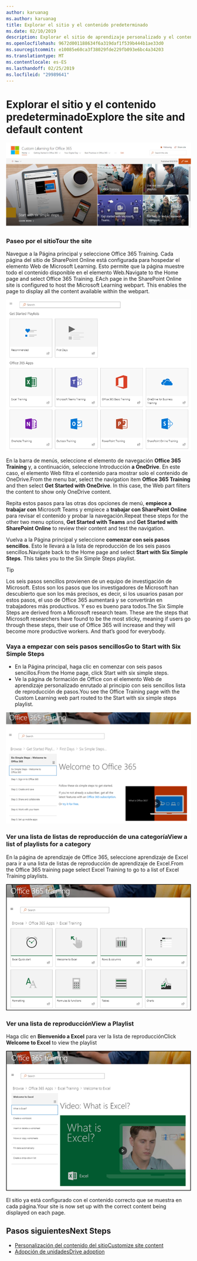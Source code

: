 ```yaml
---
author: karuanag
ms.author: karuanag
title: Explorar el sitio y el contenido predeterminado
ms.date: 02/10/2019
description: Explorar el sitio de aprendizaje personalizado y el contenido predeterminado
ms.openlocfilehash: 9672d001188634f6a319daf1f539b444b1ae33d0
ms.sourcegitcommit: e10085e60ca3f38029fde229fb093e6bc4a34203
ms.translationtype: MT
ms.contentlocale: es-ES
ms.lasthandoff: 02/25/2019
ms.locfileid: "29989641"
---
```

# <a name="explore-the-site-and-default-content"></a><span data-ttu-id="cda9c-103">Explorar el sitio y el contenido predeterminado</span><span class="sxs-lookup"><span data-stu-id="cda9c-103">Explore the site and default content</span></span>

![Seis pasos sencillos](media/clo365homepage.png)

### <a name="tour-the-site"></a><span data-ttu-id="cda9c-105">Paseo por el sitio</span><span class="sxs-lookup"><span data-stu-id="cda9c-105">Tour the site</span></span> 

<span data-ttu-id="cda9c-p101">Navegue a la Página principal y seleccione Office 365 Training. Cada página del sitio de SharePoint Online está configurada para hospedar el elemento Web de Microsoft Learning. Esto permite que la página muestre todo el contenido disponible en el elemento Web.</span><span class="sxs-lookup"><span data-stu-id="cda9c-p101">Navigate to the Home page and select Office 365 Training. EAch page in the SharePoint Online site is configured to host the Microsoft Learning webpart. This enables the page to  display all the content available within the webpart.</span></span>

![WebPart](media/webpart.PNG)

<span data-ttu-id="cda9c-p102">En la barra de menús, seleccione el elemento de navegación **Office 365 Training** y, a continuación, seleccione Introducción **a OneDrive**. En este caso, el elemento Web filtra el contenido para mostrar solo el contenido de OneDrive.</span><span class="sxs-lookup"><span data-stu-id="cda9c-p102">From the menu bar, select the navigation item **Office 365 Training** and then select **Get Started with OneDrive**. In this case, the Web part filters the content to show only OneDrive content.</span></span>

<span data-ttu-id="cda9c-112">Repita estos pasos para las otras dos opciones de menú, **empiece a trabajar con** Microsoft Teams y empiece a **trabajar con SharePoint Online** para revisar el contenido y probar la navegación.</span><span class="sxs-lookup"><span data-stu-id="cda9c-112">Repeat these steps for the other two menu options, **Get Started with Teams** and **Get Started with SharePoint Online** to review their content and test the navigation.</span></span>

<span data-ttu-id="cda9c-p103">Vuelva a la Página principal y seleccione **comenzar con seis pasos sencillos**. Esto le llevará a la lista de reproducción de los seis pasos sencillos.</span><span class="sxs-lookup"><span data-stu-id="cda9c-p103">Navigate back to the Home page and select **Start with Six Simple Steps**. This takes you to the Six Simple Steps playlist.</span></span>

> [!TIP]
> <span data-ttu-id="cda9c-p104">Los seis pasos sencillos provienen de un equipo de investigación de Microsoft. Estos son los pasos que los investigadores de Microsoft han descubierto que son los más precisos, es decir, si los usuarios pasan por estos pasos, el uso de Office 365 aumentará y se convertirán en trabajadores más productivos. Y eso es bueno para todos.</span><span class="sxs-lookup"><span data-stu-id="cda9c-p104">The Six Simple Steps are derived from a Microsoft research team. These are the steps that Microsoft researchers have found to be the most sticky, meaning if users go through these steps, their use of Office 365 will increase and they will become more productive workers. And that’s good for everybody.</span></span>

### <a name="go-to-start-with-six-simple-steps"></a><span data-ttu-id="cda9c-118">Vaya a empezar con seis pasos sencillos</span><span class="sxs-lookup"><span data-stu-id="cda9c-118">Go to Start with Six Simple Steps</span></span>
- <span data-ttu-id="cda9c-119">En la Página principal, haga clic en comenzar con seis pasos sencillos.</span><span class="sxs-lookup"><span data-stu-id="cda9c-119">From the Home page, click Start with six simple steps.</span></span> 
- <span data-ttu-id="cda9c-120">Ve la página de formación de Office con el elemento Web de aprendizaje personalizado enrutado al principio con seis sencillos lista de reproducción de pasos.</span><span class="sxs-lookup"><span data-stu-id="cda9c-120">You see the Office Training page with the Custom Learning web part routed to the Start with six simple steps playlist.</span></span>  

![Lista de reproducción de seis pasos](media/clo365sixsteps.png)

### <a name="view-a-list-of-playlists-for-a-category"></a><span data-ttu-id="cda9c-122">Ver una lista de listas de reproducción de una categoría</span><span class="sxs-lookup"><span data-stu-id="cda9c-122">View a list of playlists for a category</span></span>

<span data-ttu-id="cda9c-123">En la página de aprendizaje de Office 365, seleccione aprendizaje de Excel para ir a una lista de listas de reproducción de aprendizaje de Excel.</span><span class="sxs-lookup"><span data-stu-id="cda9c-123">From the Office 365 training page select Excel Training to go to a list of Excel Training playlists.</span></span>

![content_excel. png](media/content_excel.png)

### <a name="view-a-playlist"></a><span data-ttu-id="cda9c-125">Ver una lista de reproducción</span><span class="sxs-lookup"><span data-stu-id="cda9c-125">View a Playlist</span></span>

<span data-ttu-id="cda9c-126">Haga clic en **Bienvenido a Excel** para ver la lista de reproducción</span><span class="sxs-lookup"><span data-stu-id="cda9c-126">Click **Welcome to Excel** to view the playlist</span></span>

![content_exwel. png](media/content_exwel.png)

<span data-ttu-id="cda9c-128">El sitio ya está configurado con el contenido correcto que se muestra en cada página.</span><span class="sxs-lookup"><span data-stu-id="cda9c-128">Your site is now set up with the correct content being displayed on each page.</span></span> 

## <a name="next-steps"></a><span data-ttu-id="cda9c-129">Pasos siguientes</span><span class="sxs-lookup"><span data-stu-id="cda9c-129">Next Steps</span></span>
- [<span data-ttu-id="cda9c-130">Personalización del contenido del sitio</span><span class="sxs-lookup"><span data-stu-id="cda9c-130">Customize site content</span></span>](customization.md)
- [<span data-ttu-id="cda9c-131">Adopción de unidades</span><span class="sxs-lookup"><span data-stu-id="cda9c-131">Drive adoption</span></span>](driveadoption.md) 
